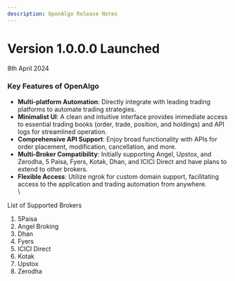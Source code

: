 ```yaml
---
description: OpenAlgo Release Notes
---
```


# Version 1.0.0.0 Launched

8th April 2024

### Key Features of OpenAlgo

* **Multi-platform Automation**: Directly integrate with leading trading platforms to automate trading strategies.
* **Minimalist UI**: A clean and intuitive interface provides immediate access to essential trading books (order, trade, position, and holdings) and API logs for streamlined operation.
* **Comprehensive API Support**: Enjoy broad functionality with APIs for order placement, modification, cancellation, and more.
* **Multi-Broker Compatibility**: Initially supporting Angel, Upstox, and Zerodha, 5 Paisa, Fyers, Kotak, Dhan, and ICICI Direct and have plans to extend to other brokers.
* **Flexible Access**: Utilize ngrok for custom domain support, facilitating access to the application and trading automation from anywhere.\
  \


List of Supported Brokers

1. 5Paisa
2. Angel Broking
3. Dhan
4. Fyers
5. ICICI Direct
6. Kotak
7. Upstox
8. Zerodha

